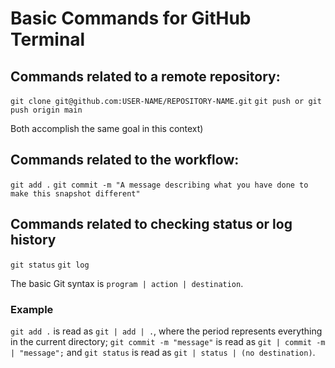 # Basic Commands for GitHub Terminal

## Commands related to a remote repository:

`git clone git@github.com:USER-NAME/REPOSITORY-NAME.git`
`git push or git push origin main`

Both accomplish the same goal in this context)

## Commands related to the workflow:
`git add .`
`git commit -m "A message describing what you have done to make this snapshot different"`

## Commands related to checking status or log history
`git status`
`git log`

The basic Git syntax is `program | action | destination`.

### Example
`git add .` is read as `git | add | .`, where the period represents everything in the current directory;
`git commit -m "message"` is read as `git | commit -m | "message";` and
`git status` is read as `git | status | (no destination)`.